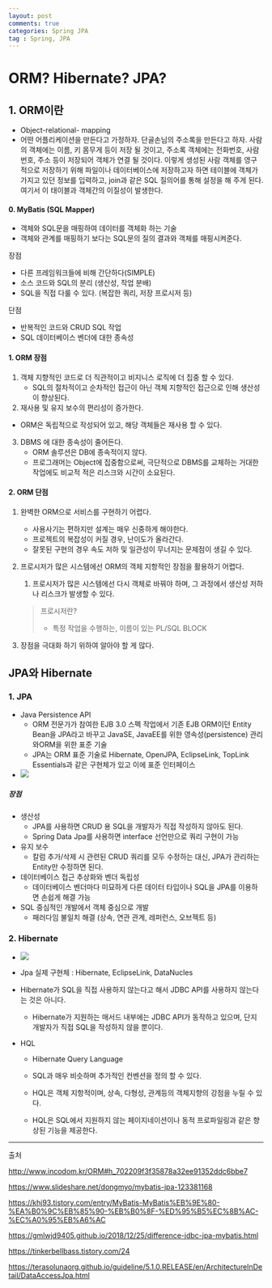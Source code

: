 ```yaml
---
layout: post
comments: true
categories: Spring JPA
tag : Spring, JPA
---
```


# ORM? Hibernate? JPA?

## 1. ORM이란

- Object-relational- mapping
- 어떤 어플리케이션을 만든다고 가정하자. 단골손님의 주소록을 만든다고 하자. 사람의 객체에는 이름, 키 몸무게 등이 저장 될 것이고, 주소록 객체에는 전화번호, 사람 번호, 주소 등이 저장되어 객체가 연결 될 것이다. 이렇게 생성된 사람 객체를 영구적으로 저장하기 위해 파일이나 데이터베이스에 저장하고자 하면 테이블에 객체가 가지고 있던 정보를 입력하고, join과 같은 SQL 질의어를 통해 설정을 해 주게 된다. 여기서 이 태이블과 객체간의 이질성이 발생한다.



#### 0. MyBatis (SQL Mapper)

- 객체와 SQL문을 매핑하여 데이터를 객체화 하는 기술
- 객체와 관계를 매핑하기 보다는 SQL문의 질의 결과와 객체를 매핑시켜준다.

장점
- 다른 프레임워크들에 비해 간단하다(SIMPLE)
- 소스 코드와 SQL의 분리 (생산성, 작업 분배)
- SQL을 직접 다룰 수 있다. (복잡한 쿼리, 저장 프로시저 등)

단점
- 반복적인 코드와 CRUD SQL 작업
- SQL 데이터베이스 벤더에 대한 종속성



#### 1. ORM 장점

1. 객체 지향적인 코드로 더 직관적이고 비지니스 로직에 더 집중 할 수 있다.	
   - SQL의 절차적이고 순차적인 접근이 아닌 객체 지향적인 접근으로 인해 생산성이 향상된다.
2.  재사용 및 유지 보수의 편리성이 증가한다.
   - ORM은 독립적으로 작성되어 있고, 해당 객체들은 재사용 할 수 있다.
3. DBMS 에 대한 종속성이 줄어든다.
   - ORM 솔루션은 DB에 종속적이지 않다.
   - 프로그래머는 Object에 집중함으로써, 극단적으로 DBMS를 교체하는 거대한 작업에도 비교적 적은 리스크와 시간이 소요된다.

#### 2. ORM 단점

1. 완벽한 ORM으로 서비스를 구현하기 어렵다.

   - 사용사기는 편하지만 설계는 매우 신중하게 해야한다.
   - 프로젝트의 복잡성이 커질 경우, 난이도가 올라간다.
   - 잘못된 구현의 경우 속도 저하 및 일관성이 무너지는 문제점이 생길 수 있다.

2. 프로시저가 많은 시스템에선 ORM의 객체 지항적인 장점을 활용하기 어렵다.

   1. 프로시저가 많은 시스템에선 다시 객체로 바꿔야 하며, 그 과정에서 생산성 저하나 리스크가 발생할 수 있다.

   > 프로시저란? 
   >
   > - 특정 작업을 수행하는, 이름이 있는 PL/SQL BLOCK

3. 장점을 극대화 하기 위하여 알아야 할 게 많다.



## JPA와 Hibernate

### 1. JPA

- Java Persistence API
  - ORM 전문가가 참여한 EJB 3.0 스펙 작업에서 기존 EJB ORM이던 Entity Bean을 JPA라고 바꾸고 JavaSE, JavaEE를 위한 영속성(persistence) 관리와ORM을 위한 표준 기술
  -  JPA는 ORM 표준 기술로 Hibernate, OpenJPA, EclipseLink, TopLink Essentials과 같은 구현체가 있고 이에 표준 인터페이스
- ![](https://terasolunaorg.github.io/guideline/5.1.0.RELEASE/en/_images/dataaccess_jpa.png)

##### 장점

- 생산성
  - JPA를 사용하면 CRUD 용 SQL을 개발자가 직접 작성하지 않아도 된다.
  - Spring Data Jpa를 사용하면 interface 선언만으로 쿼리 구현이 가능
- 유지 보수
  - 칼럼 추가/삭제 시 관련된 CRUD 쿼리를 모두 수정하는 대신, JPA가 관리하는 Entity만 수정하면 된다.
- 데이터베이스 접근 추상화와 벤더 독립성
  - 데이터베이스 벤더마다 미묘하게 다른 데이터 타입이나 SQL을 JPA를 이용하면 손쉽게 해결 가능
- SQL 중심적인 개발에서 객체 중심으로 개발
  - 패러다임 불일치 해결 (상속, 연관 관계, 레퍼런스, 오브젝트 등)



### 2. Hibernate

- ![](https://gmlwjd9405.github.io/images/spring-framework/spring-hibernate-architecture.png)
- Jpa 실제 구현체 : Hibernate, EclipseLink, DataNucles
- Hibernate가 SQL을 직접 사용하지 않는다고 해서 JDBC API를 사용하지 않는다는 것은 아니다.
  
  - Hibernate가 지원하는 매서드 내부에는 JDBC API가 동작하고 있으며, 단지 개발자가 직접 SQL을 작성하지 않을 뿐이다.
- HQL
  - Hibernate Query Language
  
  - SQL과 매우 비슷하며 추가적인 컨벤션을 정의 할 수 있다.
  
  - HQL은 객체 지항적이며, 상속, 다형성, 관계등의 객체지향의 강점을 누릴 수 있다.
  
  - HQL은 SQL에서 지원하지 않는 페이지네이션이나 동적 프로파일링과 같은 향상된 기능을 제공한다.
  
    

---

출처

http://www.incodom.kr/ORM#h_702209f3f35878a32ee91352ddc6bbe7  

<https://www.slideshare.net/dongmyo/mybatis-jpa-123381168>

<https://khj93.tistory.com/entry/MyBatis-MyBatis%EB%9E%80-%EA%B0%9C%EB%85%90-%EB%B0%8F-%ED%95%B5%EC%8B%AC-%EC%A0%95%EB%A6%AC>

<https://gmlwjd9405.github.io/2018/12/25/difference-jdbc-jpa-mybatis.html>

<https://tinkerbellbass.tistory.com/24>

<https://terasolunaorg.github.io/guideline/5.1.0.RELEASE/en/ArchitectureInDetail/DataAccessJpa.html>